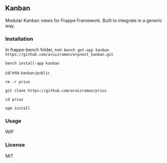 ## Kanban

Modular Kanban views for Frappe Framework. Built to integrate in a generic
way.

### Installation
In frappe-bench folder, run:
`bench get-app kanban https://github.com/aruizramon/erpnext_kanban.git`

`bench install-app kanban`
 
 cd into `kanban/public`

 `rm -r prius`

 `git clone https://github.com/aruizramon/prius`

 `cd prius`

 `npm install`

### Usage
WIP

### License

MIT
